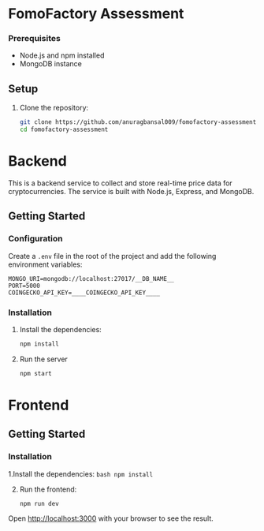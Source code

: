 # FomoFactory Assessment

### Prerequisites

- Node.js and npm installed
- MongoDB instance

## Setup
1. Clone the repository:
    ```bash
    git clone https://github.com/anuragbansal009/fomofactory-assessment.git
    cd fomofactory-assessment
    ```

# Backend
This is a backend service to collect and store real-time price data for cryptocurrencies. The service is built with Node.js, Express, and MongoDB.

## Getting Started

### Configuration

Create a `.env` file in the root of the project and add the following environment variables:

```plaintext
MONGO_URI=mongodb://localhost:27017/__DB_NAME__
PORT=5000
COINGECKO_API_KEY=____COINGECKO_API_KEY____
```

### Installation

1. Install the dependencies:
    ```bash
    npm install
    ```

2. Run the server
    ```bash
    npm start
    ```

# Frontend


## Getting Started

### Installation
1.Install the dependencies:
    ```bash
    npm install
    ```

2. Run the frontend:
    ```bash
    npm run dev
    ```

Open [http://localhost:3000](http://localhost:3000) with your browser to see the result.
